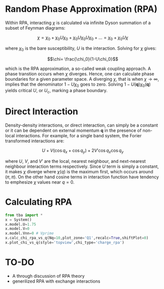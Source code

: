 # Random Phase Approximation (RPA)

Within RPA, interacting $\chi$ is calculated via infinite Dyson summation of a subset of Feynman diagrams:
```math
\chi = \chi_0 + \chi_0 U \chi_0 + \chi_0 U \chi_0 U \chi_0 + ... = \chi_0 + \chi_0 U \chi
```
where $\chi_0$ is the bare susceptibility, $U$ is the interaction.
Solving for $\chi$ gives:
```math
\chi= \frac{\chi_0}{1-U\chi_0}
```
which is the RPA approximation, a so-called weak coupling approach. A phase transtion occurs when $\chi$ diverges. 
Hence, one can calculate phase boundaries for a given parameter space.
A diverging $\chi$, that is when $\chi \rightarrow \infty$, implies that the denominator $1-U\chi_0$ goes to zero.
Solving $1-U(\mathbf q) \chi_0(\mathbf q)$ yields critical $U$, or $U_c$, marking a phase boundary.

# Direct Interaction

Density-density interactions, or direct interaction, can simply be a constant or it can be dependent on external momentum $\mathbf q$ in the presence of non-local interactions.
For example, for a single band system, the Forier transformed interactions are:
```math
U + V ( \cos q_x + \cos q_y ) + 2 V' \cos q_x \cos q_y
```
where $U$, $V$, and $V'$ are the local, nearest neighbour, and next-nearest neighbour interaction terms respectively. 
Since $U$ term is simply a constant, it makes $\chi$ diverge where $\chi(q)$ is the maximum first, which occurs around $(\pi,\pi)$.
On the other hand cosine terms in interaction function have tendency to emphesize $\chi$ values near $q=0$.

# Calculating RPA

```python
from tba import *
x = System() 
x.model.U=1.75
x.model.V=0
x.model.Vnn=0 # Vprime
x.calc_chi_rpa_vs_q(Nq=10,plot_zone='Q1',recalc=True,shiftPlot=0)
x.plot_chi_vs_q(style='topview',chi_type='charge_rpa')
```

# TO-DO

- A through discussion of RPA theory
- generilized RPA with exchange interactions
